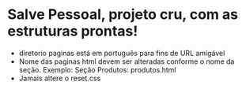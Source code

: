 # Salve Pessoal, projeto cru, com as estruturas prontas!
- diretorio paginas está em português para fins de URL amigável
- Nome das paginas html devem ser alteradas conforme o nome da seção. Exemplo: Seção Produtos: produtos.html
- Jamais altere o reset.css
